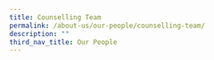 ```yaml
---
title: Counselling Team
permalink: /about-us/our-people/counselling-team/
description: ""
third_nav_title: Our People
---
```

